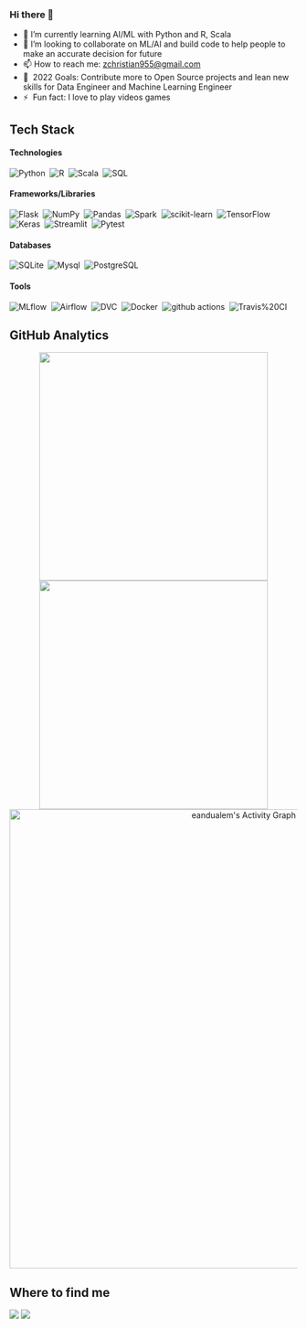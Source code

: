 ### Hi there 👋


- 🌱 I’m currently learning AI/ML with Python and R, Scala 
- 👯 I’m looking to collaborate on  ML/AI and build code to help people to make an accurate decision for future
- 📫 How to reach me: zchristian955@gmail.com
- 🥅 &nbsp;2022 Goals: Contribute more to Open Source projects and lean new skills for Data Engineer and Machine Learning Engineer
- ⚡ &nbsp;Fun fact: I love to play videos games





## Tech Stack
#### Technologies
![Python](https://img.shields.io/badge/-Python-05122A?style=flat&logo=python)&nbsp;
![R](https://img.shields.io/badge/-R-05122A?style=flat&logo=R)&nbsp;
![Scala](https://img.shields.io/badge/-Scala-05122A?style=flat&logo=Scala)&nbsp;
![SQL](https://img.shields.io/badge/-SQL-05122A?style=flat&logo=SQL)&nbsp;



#### Frameworks/Libraries
![Flask](https://img.shields.io/badge/-Flask-05122A?style=flat&logo=Flask)&nbsp;
![NumPy](https://img.shields.io/badge/-NumPy-05122A?style=flat&logo=NumPy)&nbsp;
![Pandas](https://img.shields.io/badge/-Pandas-05122A?style=flat&logo=Pandas)&nbsp;
![Spark](https://img.shields.io/badge/-Spark-05122A?style=flat&logo=Spark)&nbsp;
![scikit-learn](https://img.shields.io/badge/-scikit%20learn-05122A?style=flat&logo=scikit%20learn)&nbsp;
![TensorFlow](https://img.shields.io/badge/-TensorFlow-05122A?style=flat&logo=TensorFlow)&nbsp;
![Keras](https://img.shields.io/badge/-Keras-05122A?style=flat&logo=Keras)&nbsp;
![Streamlit](https://img.shields.io/badge/-Streamlit-05122A?style=flat&logo=Streamlit)&nbsp;
![Pytest](https://img.shields.io/badge/-Pytest-05122A?style=flat&logo=Pytest)&nbsp;

#### Databases
![SQLite](https://img.shields.io/badge/-SQLite-05122A?style=flat&logo=SQLite)&nbsp;
![Mysql](https://img.shields.io/badge/-Mysql-05122A?style=flat&logo=Mysql)&nbsp;
![PostgreSQL](https://img.shields.io/badge/-PostgreSQL-05122A?style=flat&logo=PostgreSQL)&nbsp;


#### Tools
![MLflow](https://img.shields.io/badge/-MLflow-05122A?style=flat&logo=MLflow)&nbsp;
![Airflow](https://img.shields.io/badge/-Airflow-05122A?style=flat&logo=Airflow)&nbsp;
![DVC](https://img.shields.io/badge/-DVC-05122A?style=flat&logo=DVC)&nbsp;
![Docker](https://img.shields.io/badge/-Docker-05122A?style=flat&logo=Docker)&nbsp;
![github actions](https://img.shields.io/badge/-GitHub%20Actions-05122A?style=flat&logo=GitHub%20Actions)&nbsp;
![Travis%20CI](https://img.shields.io/badge/-Travis%20CI-05122A?style=flat&logo=Travis%20CI)&nbsp;


## GitHub Analytics
<p align="center">
  <a href="https://github.com/Zchristian955">
    <img width="400px" src="https://github-readme-stats-eight-theta.vercel.app/api?username=Zchristian955&show_icons=true&theme=react&include_all_commits=true&count_private=true&hide_border=true&bg_color=060B0D"/>
    <img width="400px" src="https://github-readme-streak-stats.herokuapp.com?user=Zchristian955&theme=black-ice&hide_border=true&stroke=0000&background=060B0D">
  </a>
  <a href="https://github.com/Zchristian955"><img alt="eandualem's Activity Graph"  width="804px" src="https://activity-graph.herokuapp.com/graph?username=Zchristian955&theme=react-dark&hide_border=true" /></a>
</p>



## Where to find me
<p align="left">
  <a href="https://www.linkedin.com/in/kevin-christian-zanou-6a957619a/"><img src="https://img.shields.io/badge/-Christian%20ZANOU-0077B5?style=flat&logo=Linkedin&logoColor=white"/></a>
  <a href="mailto:zchristian955@gmail.com"><img src="https://img.shields.io/badge/-zchristian955@gmail-D14836?style=flat&logo=Gmail&logoColor=white"/></a>
</p>
